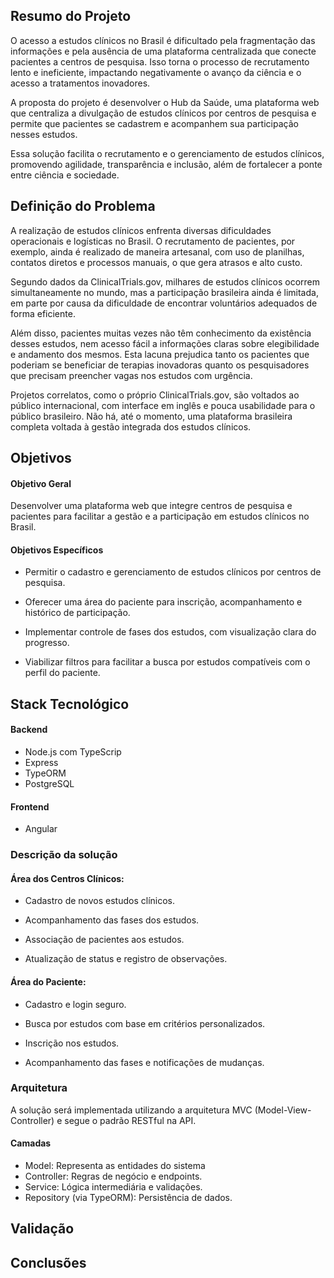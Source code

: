 
## Resumo do Projeto 

O acesso a estudos clínicos no Brasil é dificultado pela fragmentação das informações e pela ausência de uma plataforma centralizada que conecte pacientes a centros de pesquisa. Isso torna o processo de recrutamento lento e ineficiente, impactando negativamente o avanço da ciência e o acesso a tratamentos inovadores.

A proposta do projeto é desenvolver o Hub da Saúde, uma plataforma web que centraliza a divulgação de estudos clínicos por centros de pesquisa e permite que pacientes se cadastrem e acompanhem sua participação nesses estudos.

Essa solução facilita o recrutamento e o gerenciamento de estudos clínicos, promovendo agilidade, transparência e inclusão, além de fortalecer a ponte entre ciência e sociedade.

## Definição do Problema

A realização de estudos clínicos enfrenta diversas dificuldades operacionais e logísticas no Brasil. O recrutamento de pacientes, por exemplo, ainda é realizado de maneira artesanal, com uso de planilhas, contatos diretos e processos manuais, o que gera atrasos e alto custo.

Segundo dados da ClinicalTrials.gov, milhares de estudos clínicos ocorrem simultaneamente no mundo, mas a participação brasileira ainda é limitada, em parte por causa da dificuldade de encontrar voluntários adequados de forma eficiente.

Além disso, pacientes muitas vezes não têm conhecimento da existência desses estudos, nem acesso fácil a informações claras sobre elegibilidade e andamento dos mesmos. Esta lacuna prejudica tanto os pacientes que poderiam se beneficiar de terapias inovadoras quanto os pesquisadores que precisam preencher vagas nos estudos com urgência.

Projetos correlatos, como o próprio ClinicalTrials.gov, são voltados ao público internacional, com interface em inglês e pouca usabilidade para o público brasileiro. Não há, até o momento, uma plataforma brasileira completa voltada à gestão integrada dos estudos clínicos.


## Objetivos

#### Objetivo Geral

Desenvolver uma plataforma web que integre centros de pesquisa e pacientes para facilitar a gestão e a participação em estudos clínicos no Brasil.

#### Objetivos Específicos

-  Permitir o cadastro e gerenciamento de estudos clínicos por centros de pesquisa.
- Oferecer uma área do paciente para inscrição, acompanhamento e histórico de participação.
- Implementar controle de fases dos estudos, com visualização clara do progresso.

- Viabilizar filtros para facilitar a busca por estudos compatíveis com o perfil do paciente.


## Stack Tecnológico

#### Backend
- Node.js com TypeScrip
- Express
- TypeORM
- PostgreSQL

#### Frontend
- Angular

### Descrição da solução

#### Área dos Centros Clínicos:

- Cadastro de novos estudos clínicos.

- Acompanhamento das fases dos estudos.

- Associação de pacientes aos estudos.

- Atualização de status e registro de observações.

#### Área do Paciente:

- Cadastro e login seguro.

- Busca por estudos com base em critérios personalizados.

- Inscrição nos estudos.

- Acompanhamento das fases e notificações de mudanças.

### Arquitetura

A solução será implementada utilizando a arquitetura MVC (Model-View-Controller) e segue o padrão RESTful na API.

#### Camadas
- Model: Representa as entidades do sistema 
- Controller: Regras de negócio e endpoints.
- Service: Lógica intermediária e validações.
- Repository (via TypeORM): Persistência de dados.

## Validação

## Conclusões
